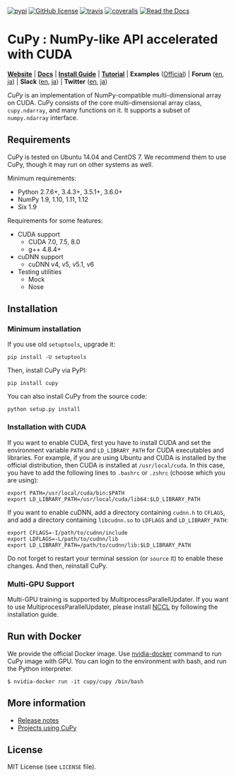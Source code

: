 [![pypi](https://img.shields.io/pypi/v/cupy.svg)](https://pypi.python.org/pypi/cupy)
[![GitHub license](https://img.shields.io/github/license/cupy/cupy.svg)](https://github.com/cupy/cupy)
[![travis](https://img.shields.io/travis/cupy/cupy.svg)](https://travis-ci.org/cupy/cupy)
[![coveralls](https://img.shields.io/coveralls/cupy/cupy.svg)](https://coveralls.io/github/cupy/cupy)
[![Read the Docs](https://readthedocs.org/projects/cupy/badge/?version=stable)](http://docs.cupy.chainer.org/en/stable/?badge=stable)

# CuPy : NumPy-like API accelerated with CUDA
[**Website**](http://cupy.chainer.org/)
| [**Docs**](http://docs.cupy.chainer.org/en/stable/)
| [**Install Guide**](http://docs.cupy.chainer.org/en/stable/install.html)
| [**Tutorial**](http://docs.cupy.chainer.org/en/stable/tutorial/)
| **Examples** ([Official](https://github.com/cupy/cupy/blob/master/examples))
| **Forum** ([en](https://groups.google.com/forum/#!forum/cupy), [ja](https://groups.google.com/forum/#!forum/cupy-jp))
| **Slack** ([en](https://bit.ly/chainer-slack), [ja](https://bit.ly/chainer-jp-slack))
| **Twitter** ([en](https://twitter.com/ChainerOfficial), [ja](https://twitter.com/ChainerJP))

*CuPy* is an implementation of NumPy-compatible multi-dimensional array on CUDA.
CuPy consists of the core multi-dimensional array class, `cupy.ndarray`, and many functions on it.
It supports a subset of `numpy.ndarray` interface.

## Requirements

CuPy is tested on Ubuntu 14.04 and CentOS 7. We recommend them to use CuPy, though it may run on other systems as well.

Minimum requirements:
- Python 2.7.6+, 3.4.3+, 3.5.1+, 3.6.0+
- NumPy 1.9, 1.10, 1.11, 1.12
- Six 1.9

Requirements for some features:
- CUDA support
  - CUDA 7.0, 7.5, 8.0
  - g++ 4.8.4+
- cuDNN support
  - cuDNN v4, v5, v5.1, v6
- Testing utilities
  - Mock
  - Nose

## Installation

### Minimum installation

If you use old ``setuptools``, upgrade it:

```
pip install -U setuptools
```

Then, install CuPy via PyPI:
```
pip install cupy
```

You can also install CuPy from the source code:
```
python setup.py install
```


### Installation with CUDA

If you want to enable CUDA, first you have to install CUDA and set the environment variable `PATH` and `LD_LIBRARY_PATH` for CUDA executables and libraries.
For example, if you are using Ubuntu and CUDA is installed by the official distribution, then CUDA is installed at `/usr/local/cuda`.
In this case, you have to add the following lines to `.bashrc` or `.zshrc` (choose which you are using):
```
export PATH=/usr/local/cuda/bin:$PATH
export LD_LIBRARY_PATH=/usr/local/cuda/lib64:$LD_LIBRARY_PATH
```


If you want to enable cuDNN, add a directory containing `cudnn.h` to `CFLAGS`, and add a directory containing `libcudnn.so` to `LDFLAGS` and `LD_LIBRARY_PATH`:
```
export CFLAGS=-I/path/to/cudnn/include
export LDFLAGS=-L/path/to/cudnn/lib
export LD_LIBRARY_PATH=/path/to/cudnn/lib:$LD_LIBRARY_PATH
```
Do not forget to restart your terminal session (or `source` it) to enable these changes.
And then, reinstall CuPy.


### Multi-GPU Support

Multi-GPU training is supported by MultiprocessParallelUpdater.
If you want to use MultiprocessParallelUpdater, please install [NCCL](https://github.com/NVIDIA/nccl) by following the installation guide.


## Run with Docker

We provide the official Docker image.
Use [nvidia-docker](https://github.com/NVIDIA/nvidia-docker) command to run CuPy image with GPU.
You can login to the environment with bash, and run the Python interpreter.

```
$ nvidia-docker run -it cupy/cupy /bin/bash
```


## More information

- [Release notes](https://github.com/cupy/cupy/releases)
- [Projects using CuPy](https://github.com/cupy/cupy/wiki/Projects-using-CuPy)

## License

MIT License (see `LICENSE` file).
